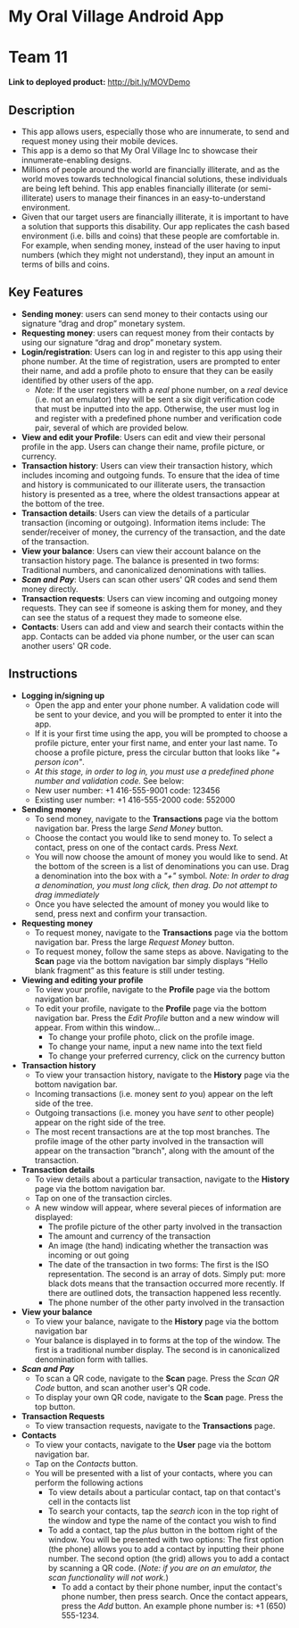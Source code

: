 # My Oral Village Android App
# Team 11

**Link to deployed product:** http://bit.ly/MOVDemo

## Description 
 * This app allows users, especially those who are innumerate, to send and request money using their mobile devices.
* This app is a demo so that My Oral Village Inc to showcase their innumerate-enabling designs.
 * Millions of people around the world are financially illiterate, and as the world moves towards technological financial solutions, these individuals are being left behind. This app enables financially illiterate (or semi-illiterate) users to manage their finances in an easy-to-understand environment.
 * Given that our target users are financially illiterate, it is important to have a solution that supports this disability. Our app replicates the cash based environment (i.e. bills and coins) that these people are comfortable in. For example, when sending money, instead of the user having to input numbers (which they might not understand), they input an amount in terms of bills and coins.

## Key Features
 * **Sending money**: users can send money to their contacts using our signature “drag and drop” monetary system.
* **Requesting money**: users can request money from their contacts by using our signature “drag and drop” monetary system.
* **Login/registration**: Users can log in and register to this app using their phone number. At the time of registration, users are prompted to enter their name, and add a profile photo to ensure that they can be easily identified by other users of the app. 
  * *Note:* If the user registers with a *real* phone number, on a *real* device (i.e. not an emulator) they will be sent a six digit verification code that must be inputted into the app. Otherwise, the user must log in and register with a predefined phone number and verification code pair, several of which are provided below.
* **View and edit your Profile**: Users can edit and view their personal profile in the app. Users can change their name, profile picture, or currency.
* **Transaction history**: Users can view their transaction history, which includes incoming and outgoing funds. To ensure that the idea of time and history is communicated to our illiterate users, the transaction history is presented as a tree, where the oldest transactions appear at the bottom of the tree.
* **Transaction details**: Users can view the details of a particular transaction (incoming or outgoing). Information items include: The sender/receiver of money, the currency of the transaction, and the date of the transaction.
* **View your balance**: Users can view their account balance on the transaction history page. The balance is presented in two forms: Traditional numbers, and canonicalized denominations with tallies.
* ***Scan and Pay***: Users can scan other users' QR codes and send them money directly.
* **Transaction requests**: Users can view incoming and outgoing money requests. They can see if someone is asking them for money, and they can see the status of a request they made to someone else.
* **Contacts**: Users can add and view and search their contacts within the app. Contacts can be added via phone number, or the user can scan another users' QR code.

## Instructions
 * **Logging in/signing up**
   *  Open the app and enter your phone number. A validation code will be sent to your device, and you will be prompted to enter it into the app.
     * If it is your first time using the app, you will be prompted to choose a profile picture, enter your first name, and enter your last name. To choose a profile picture, press the circular button that looks like *"+ person icon"*.
   *  *At this stage, in order to log in, you must use a predefined phone number and validation code.* See below:
   *  New user number: +1 416-555-9001 code: 123456
   *  Existing user number: +1 416-555-2000 code: 552000
 * **Sending money**
   * To send money, navigate to the **Transactions** page via the bottom navigation bar. Press the large *Send Money* button.
   * Choose the contact you would like to send money to. To select a contact, press on one of the contact cards. Press *Next.*
   * You will now choose the amount of money you would like to send. At the bottom of the screen is a list of denominations you can use. Drag a denomination into the box with a *"+"* symbol. *Note: In order to drag a denomination, you must long click, then drag. Do not attempt to drag immediately*
   * Once you have selected the amount of money you would like to send, press next and confirm your transaction.
 * **Requesting money**
   * To request money, navigate to the **Transactions** page via the bottom navigation bar. Press the large *Request Money* button.
   * To request money, follow the same steps as above.
     Navigating to the **Scan** page via the bottom navigation bar simply displays “Hello blank fragment” as this feature is still under testing.
* **Viewing and editing your profile**
  * To view your profile, navigate to the **Profile** page via the bottom navigation bar. 
  * To edit your profile, navigate to the **Profile** page via the bottom navigation bar. Press the *Edit Profile* button and a new window will appear. From within this window...
    * To change your profile photo, click on the profile image.
    * To change your name, input a new name into the text field
    * To change your preferred currency, click on the currency button
* **Transaction history**
  * To view your transaction history, navigate to the **History** page via the bottom navigation bar. 
  * Incoming transactions (i.e. money sent *to* you) appear on the left side of the tree. 
  * Outgoing transactions (i.e. money you have *sent* to other people) appear on the right side of the tree. 
  * The most recent transactions are at the top most branches. The profile image of the other party involved in the transaction will appear on the transaction "branch", along with the amount of the transaction.
* **Transaction details**
  * To view details about a particular transaction, navigate to the **History** page via the bottom navigation bar. 
  * Tap on one of the transaction circles.
  * A new window will appear, where several pieces of information are displayed:
    * The profile picture of the other party involved in the transaction
    * The amount and currency of the transaction
    * An image (the hand) indicating whether the transaction was incoming or out going
    * The date of the transaction in two forms: The first is the ISO representation. The second is an array of dots. Simply put: more black dots means that the transaction occurred more recently. If there are outlined dots, the transaction happened less recently.
    * The phone number of the other party involved in the transaction
* **View your balance**
  * To view your balance, navigate to the **History** page via the bottom navigation bar
  * Your balance is displayed in to forms at the top of the window. The first is a traditional number display. The second is in canonicalized denomination form with tallies.
* ***Scan and Pay***
  * To scan a QR code, navigate to the **Scan** page. Press the *Scan QR Code* button, and scan another user's QR code.
  * To display your own QR code, navigate to the **Scan** page. Press the top button.
* **Transaction Requests**
  * To view transaction requests, navigate to the **Transactions** page.
* **Contacts**
  * To view your contacts, navigate to the **User** page via the bottom navigation bar.
  * Tap on the *Contacts* button.
  * You will be presented with a list of your contacts, where you can perform the following actions
    * To view details about a particular contact, tap on that contact's cell in the contacts list
    * To search your contacts, tap the *search* icon in the top right of the window and type the name of the contact you wish to find
    * To add a contact, tap the *plus* button in the bottom right of the window. You will be presented with two options: The first option (the phone) allows you to add a contact by inputting their phone number. The second option (the grid) allows you to add a contact by scanning a QR code. (*Note: if you are on an emulator, the scan functionality will not work.*)
      * To add a contact by their phone number, input the contact's phone number, then press search. Once the contact appears, press the *Add* button. An example phone number is: +1 (650) 555-1234.
